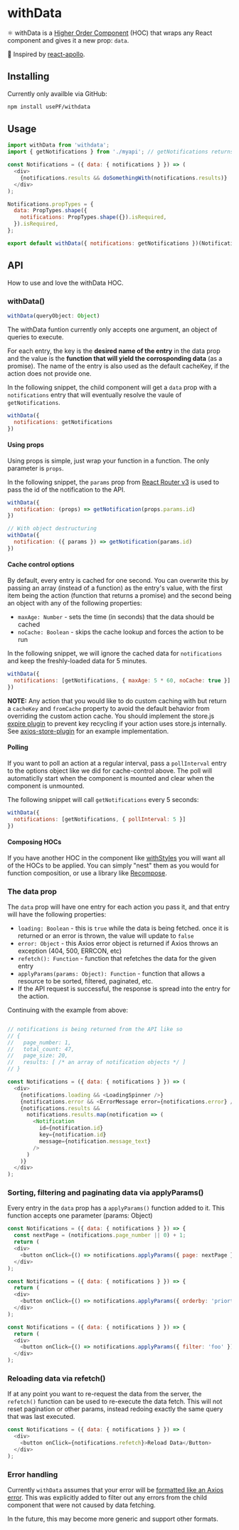 # withData

⚛️ withData is a [Higher Order Component](https://reactjs.org/docs/higher-order-components.html) (HOC) that wraps any React component and gives it a new prop: `data`.

🚀 Inspired by [react-apollo](http://dev.apollodata.com/react/queries.html).

## Installing

Currently only availble via GitHub:

```sh
npm install usePF/withdata
```

## Usage

```js
import withData from 'withdata';
import { getNotifications } from './myapi'; // getNotifications returns a promise

const Notifications = ({ data: { notifications } }) => (
  <div>
    {notifications.results && doSomethingWith(notifications.results)}
  </div>
);

Notifications.propTypes = {
  data: PropTypes.shape({
    notifications: PropTypes.shape({}).isRequired,
  }).isRequired,
};

export default withData({ notifications: getNotifications })(Notifications);
```

## API

How to use and love the withData HOC.

### withData()

```js
withData(queryObject: Object)
```

The withData funtion currently only accepts one argument, an object of queries to execute.

For each entry, the key is the **desired name of the entry** in the data prop and the value is the **function that will yield the corrosponding data** (as a promise). The name of the entry is also used as the default cacheKey, if the action does not provide one.

In the following snippet, the child component will get a `data` prop with a `notifications` entry that will eventually resolve the vaule of `getNotifications`.

```js
withData({
  notifications: getNotifications
})
```

#### Using props

Using props is simple, just wrap your function in a function. The only parameter is `props`.

In the following snippet, the `params` prop from [React Router v3](https://github.com/ReactTraining/react-router/tree/v3/docs) is used to pass the id of the notification to the API.

```js
withData({
  notification: (props) => getNotification(props.params.id)
})

// With object destructuring
withData({
  notification: ({ params }) => getNotification(params.id)
})
```

#### Cache control options

By default, every entry is cached for one second. You can overwrite this by passing an array (instead of a function) as the entry's value, with the first item being the action (function that returns a promise) and the second being an object with any of the following properties:

- `maxAge: Number` - sets the time (in seconds) that the data should be cached
- `noCache: Boolean` - skips the cache lookup and forces the action to be run

In the following snippet, we will ignore the cached data for `notifications` and keep the freshly-loaded data for 5 minutes.

```js
withData({
  notifications: [getNotifications, { maxAge: 5 * 60, noCache: true }]
})
```

**NOTE:** Any action that you would like to do custom caching with but return a `cacheKey` and `fromCache` property to avoid the default behavior from overriding the custom action cache. You should implement the store.js [expire plugin](https://github.com/marcuswestin/store.js/blob/master/plugins/expire.js) to prevent key recycling if your action uses store.js internally. See [axios-store-plugin](https://github.com/usePF/axios-store-plugin) for an example implementation.

#### Polling

If you want to poll an action at a regular interval, pass a `pollInterval` entry to the options object like we did for cache-control above. The poll will automaticlly start when the component is mounted and clear when the component is unmounted.

The following snippet will call `getNotifications` every 5 seconds:

```js
withData({
  notifications: [getNotifications, { pollInterval: 5 }]
})
```

#### Composing HOCs

If you have another HOC in the component like [withStyles](https://material-ui-next.com/customization/css-in-js/#api) you will want all of the HOCs to be applied. You can simply "nest" them as you would for function composition, or use a library like [Recompose](https://github.com/acdlite/recompose).

### The data prop

The `data` prop will have one entry for each action you pass it, and that entry will have the following properties:

- `loading: Boolean` - this is `true` while the data is being fetched. once it is returned or an error is thrown, the value will update to `false`
- `error: Object` - this Axios error object is returned if Axios throws an exception (404, 500, ERRCON, etc)
- `refetch(): Function` - function that refetches the data for the given entry
- `applyParams(params: Object): Function` - function that allows a resource to be sorted, filtered, paginated, etc.
- If the API request is successful, the response is spread into the entry for the action.

Continuing with the example from above:

```js

// notifications is being returned from the API like so
// {
//   page_number: 1,
//   total_count: 47,
//   page_size: 20,
//   results: [ /* an array of notification objects */ ]
// }

const Notifications = ({ data: { notifications } }) => (
  <div>
    {notifications.loading && <LoadingSpinner />}
    {notifications.error && <ErrorMessage error={notifications.error} />}
    {notifications.results && 
      notifications.results.map(notification => (
        <Notification
          id={notification.id}
          key={notification.id}
          message={notification.message_text}
        />
      )
    )}
  </div>
);
```

### Sorting, filtering and paginating data via applyParams()

Every entry in the `data` prop has a `applyParams()` function added to it. This function accepts one parameter (params: Object)

```js
const Notifications = ({ data: { notifications } }) => {
  const nextPage = (notifications.page_number || 0) + 1;
  return (
  <div>
    <button onClick={() => notifications.applyParams({ page: nextPage })}>Load more</Button>
  </div>
);
```

```js
const Notifications = ({ data: { notifications } }) => {
  return (
  <div>
    <button onClick={() => notifications.applyParams({ orderby: 'priorty' })}>Load more</Button>
  </div>
);
```

```js
const Notifications = ({ data: { notifications } }) => {
  return (
  <div>
    <button onClick={() => notifications.applyParams({ filter: 'foo' })}>Load more</Button>
  </div>
);
```

### Reloading data via refetch()

If at any point you want to re-request the data from the server, the `refetch()` function can be used to re-execute the data fetch. This will not reset pagination or other params, instead redoing exactly the same query that was last executed.

```js
const Notifications = ({ data: { notifications } }) => (
  <div>
    <button onClick={notifications.refetch}>Reload Data</Button>
  </div>
);
```

### Error handling

Currently `withData` assumes that your error will be [formatted like an Axios error](https://github.com/axios/axios#handling-errors). This was explicitly added to filter out any errors from the child component that were not caused by data fetching.

In the future, this may become more generic and support other formats.
